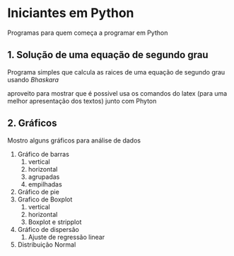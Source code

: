# Iniciantes em Python
 Programas para quem começa a programar em Python


## 1. Solução de uma equação de segundo grau

Programa simples que calcula as raices de uma equação de segundo grau usando _Bhaskara_

aproveito para mostrar que é possivel usa os comandos do latex (para uma melhor apresentação dos textos) junto com Phyton


## 2. Gráficos 

Mostro alguns gráficos para análise de dados

1. Gráfico de barras
   1. vertical
   2. horizontal
   3. agrupadas
   4. empilhadas
2. Gráfico de pie
3. Grafico de Boxplot
   1. vertical
   2. horizontal
   3. Boxplot e stripplot
4. Gráfico de dispersão
   1. Ajuste de regressão linear
5. Distribuição Normal
